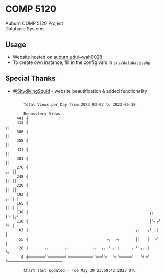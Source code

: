 # COMP 5120
Auburn COMP 5120 Project  
Database Systems

## Usage
- Website hosted on [auburn.edu/~wah0028](https://webhome.auburn.edu/~wah0028/)
- To create own instance, fill in the config vars in `src/database.php`

## Special Thanks
- [@SkydivingSquid](https://github.com/SkydivingSquid) - website beautification & added functionality

```

        Total Views per Day from 2023-03-02 to 2023-05-30

        Repository Views
     441 ┼
     413 ┤                                                              ╭╮
     386 ┤                                                              ││
     358 ┤                                                              ││
     331 ┤                                                              ││
     303 ┤                                                              ││
     276 ┤                                                           ╭╮ ││
     248 ┤                                                           ││ ││
     220 ┤                                                           ││ ││
     193 ┤                                                         ╭╮││ ││
     165 ┤                                                         ││││ ││
     138 ┤                                                     ╭╮  │╰╯│╭╯│
     110 ┤                                                     │╰╮╭╯  ╰╯ │
      83 ┤                                               ╭╮   ╭╯ ││      │
      55 ┤                                  ╭╮  ╭╮       ││   │  ╰╯      │
      28 ┤       ╭╮       ╭╮          ╭╮  ╭╮│╰─╮││     ╭─╯╰╮╭╮│          ╰╮
       0 ┼───────╯╰───────╯╰──────────╯╰──╯╰╯  ╰╯╰─────╯   ╰╯╰╯           ╰────────────────────────

        Chart last updated - Tue May 30 23:59:42 2023 UTC
        
```
